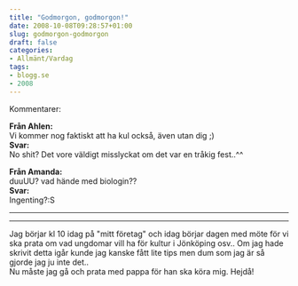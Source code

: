 ```yaml
---
title: "Godmorgon, godmorgon!"
date: 2008-10-08T09:28:57+01:00
slug: godmorgon-godmorgon
draft: false
categories:
- Allmänt/Vardag
tags:
- blogg.se
- 2008
---
```

Kommentarer:  

**Från Ahlen:**  
Vi kommer nog faktiskt att ha kul också, även utan dig ;)  
**Svar:**  
No shit? Det vore väldigt misslyckat om det var en tråkig fest..^^  
  
**Från Amanda:**  
duuUU? vad hände med biologin??  
**Svar:**  
Ingenting?:S  

* * *

* * *

Jag börjar kl 10 idag på "mitt företag" och idag börjar dagen med möte för vi ska prata om vad ungdomar vill ha för kultur i Jönköping osv.. Om jag hade skrivit detta igår kunde jag kanske fått lite tips men dum som jag är så gjorde jag ju inte det..  
Nu måste jag gå och prata med pappa för han ska köra mig. Hejdå!